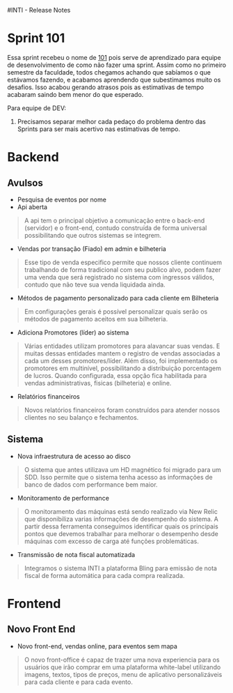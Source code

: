 #INTI - Release Notes

# Sprint 101
Essa sprint recebeu o nome de [101](https://en.wikipedia.org/wiki/101_(topic)) pois serve de aprendizado para equipe de desenvolvimento de como não fazer uma sprint. Assim como no primeiro semestre da faculdade, todos chegamos achando que sabíamos o que estávamos fazendo, e acabamos aprendendo que subestimamos muito os desafios. Isso acabou gerando atrasos pois as estimativas de tempo acabaram saindo bem menor do que esperado.


Para equipe de DEV:
 1. Precisamos separar melhor cada pedaço do problema dentro das Sprints para ser mais acertivo nas estimativas de tempo.

# Backend
## Avulsos
* Pesquisa de eventos por nome
* Api aberta
> A api tem o principal objetivo a comunicação entre o back-end (servidor) e o front-end, contudo construída de forma universal possibilitando que outros sistemas se integrem.
* Vendas por transação (Fiado) em admin e bilheteria
> Esse tipo de venda especifico permite que nossos cliente continuem trabalhando de forma tradicional com seu publico alvo, podem fazer uma venda que será registrado no sistema com ingressos válidos, contudo que não teve sua venda liquidada ainda.
* Métodos de pagamento personalizado para cada cliente em Bilheteria
> Em configurações gerais é possível personalizar quais serão os métodos de pagamento aceitos em sua bilheteria.
* Adiciona Promotores (líder) ao sistema
> Várias entidades utilizam promotores para alavancar suas vendas. E muitas dessas entidades mantem o registro de vendas associadas a cada um desses promotores/líder. Além disso, foi implementado os promotores em multinível, possibilitando a distribuição porcentagem de lucros. Quando configurada, essa opção fica habilitada para vendas administrativas, fisicas (bilheteria) e online.
* Relatórios financeiros
> Novos relatórios financeiros foram construídos para atender nossos clientes no seu balanço e fechamentos.

## Sistema
* Nova infraestrutura de acesso ao disco
> O sistema que antes utilizava um HD magnético foi migrado para um SDD. Isso permite que o sistema tenha acesso as informações de banco de dados com performance bem maior.
* Monitoramento de performance
> O monitoramento das máquinas está sendo realizado via New Relic que disponibiliza varias informações de desempenho do sistema. A partir dessa ferramenta conseguimos identificar quais os principais pontos que devemos trabalhar para melhorar o desempenho desde máquinas com excesso de carga até funções problemáticas.
* Transmissão de nota fiscal automatizada
> Integramos o sistema INTI a plataforma Bling para emissão de nota fiscal de forma automática para cada compra realizada.

# Frontend

## Novo Front End
* Novo front-end, vendas online, para eventos sem mapa
> O novo front-office é capaz de trazer uma nova experiencia para os usuários que irão comprar em uma plataforma white-label utilizando imagens, textos, tipos de preços, menu de aplicativo personalizáveis para cada cliente e para cada evento.
